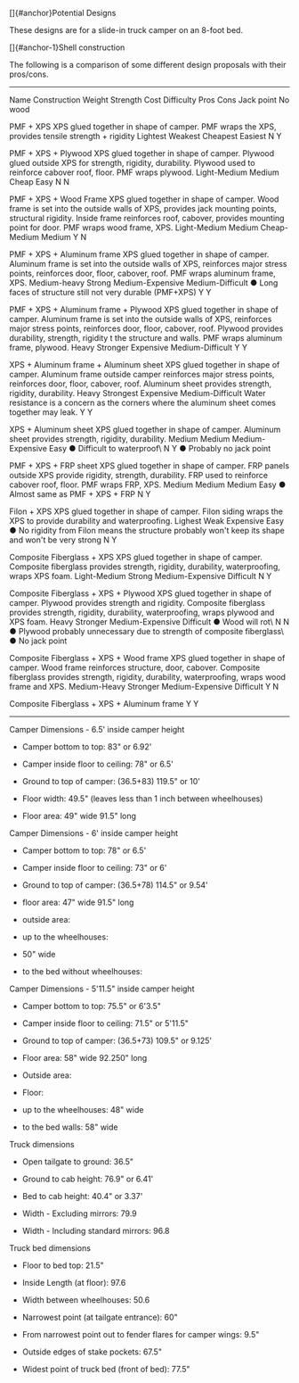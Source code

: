 <!-- START doctoc generated TOC please keep comment here to allow auto update -->
<!-- DON'T EDIT THIS SECTION, INSTEAD RE-RUN doctoc TO UPDATE -->



<!-- END doctoc generated TOC please keep comment here to allow auto update -->

[]{#anchor}Potential Designs

These designs are for a slide-in truck camper on an 8-foot bed.

[]{#anchor-1}Shell construction

The following is a comparison of some different design proposals with
their pros/cons.

  --------------------------------------------- ---------------------------------------------------------------------------------------------------------------------------------------------------------------------------------------------------------------------------------------------------------------------------------- -------------- ----------- ------------------ ------------------ ------ ----------------------------------------------------------------------------------------------------- ------------ ---------
  Name                                          Construction                                                                                                                                                                                                                                                                       Weight         Strength    Cost               Difficulty         Pros   Cons                                                                                                  Jack point   No wood

  PMF + XPS                                     XPS glued together in shape of camper. PMF wraps the XPS, provides tensile strength + rigidity                                                                                                                                                                                     Lightest       Weakest     Cheapest           Easiest                                                                                                                         N            Y

  PMF + XPS + Plywood                           XPS glued together in shape of camper. Plywood glued outside XPS for strength, rigidity, durability. Plywood used to reinforce cabover roof, floor. PMF wraps plywood.                                                                                                             Light-Medium   Medium      Cheap              Easy                                                                                                                            N            N

  PMF + XPS + Wood Frame                        XPS glued together in shape of camper. Wood frame is set into the outside walls of XPS, provides jack mounting points, structural rigidity. Inside frame reinforces roof, cabover, provides mounting point for door. PMF wraps wood frame, XPS.                                    Light-Medium   Medium      Cheap-Medium       Medium                                                                                                                          Y            N

  PMF + XPS + Aluminum frame                    XPS glued together in shape of camper. Aluminum frame is set into the outside walls of XPS, reinforces major stress points, reinforces door, floor, cabover, roof. PMF wraps aluminum frame, XPS.                                                                                  Medium-heavy   Strong      Medium-Expensive   Medium-Difficult          ● Long faces of structure still not very durable (PMF+XPS)                                            Y            Y

  PMF + XPS + Aluminum frame + Plywood          XPS glued together in shape of camper. Aluminum frame is set into the outside walls of XPS, reinforces major stress points, reinforces door, floor, cabover, roof. Plywood provides durability, strength, rigidity t the structure and walls. PMF wraps aluminum frame, plywood.   Heavy          Stronger    Expensive          Medium-Difficult                                                                                                                Y            Y

  XPS + Aluminum frame + Aluminum sheet         XPS glued together in shape of camper. Aluminum frame outside camper reinforces major stress points, reinforces door, floor, cabover, roof. Aluminum sheet provides strength, rigidity, durability.                                                                                Heavy          Strongest   Expensive          Medium-Difficult          Water resistance is a concern as the corners where the aluminum sheet comes together may leak.        Y            Y

  XPS + Aluminum sheet                          XPS glued together in shape of camper. Aluminum sheet provides strength, rigidity, durability.                                                                                                                                                                                     Medium         Medium      Medium-Expensive   Easy                      ● Difficult to waterproof\                                                                            N            Y
                                                                                                                                                                                                                                                                                                                                                                                                           ● Probably no jack point                                                                                           

  PMF + XPS + FRP sheet                         XPS glued together in shape of camper. FRP panels outside XPS provide rigidity, strength, durability. FRP used to reinforce cabover roof, floor. PMF wraps FRP, XPS.                                                                                                               Medium         Medium      Medium             Easy                      ● Almost same as PMF + XPS + FRP                                                                      N            Y

  Filon + XPS                                   XPS glued together in shape of camper. Filon siding wraps the XPS to provide durability and waterproofing.                                                                                                                                                                         Lighest        Weak        Expensive          Easy                      ● No rigidity from Filon means the structure probably won't keep its shape and won't be very strong   N            Y

  Composite Fiberglass + XPS                    XPS glued together in shape of camper. Composite fiberglass provides strength, rigidity, durability, waterproofing, wraps XPS foam.                                                                                                                                                Light-Medium   Strong      Medium-Expensive   Difficult                                                                                                                       N            Y

  Composite Fiberglass + XPS + Plywood          XPS glued together in shape of camper. Plywood provides strength and rigidity. Composite fiberglass provides strength, rigidity, durability, waterproofing, wraps plywood and XPS foam.                                                                                            Heavy          Stronger    Medium-Expensive   Difficult                 ● Wood will rot\                                                                                      N            N
                                                                                                                                                                                                                                                                                                                                                                                                           ● Plywood probably unnecessary due to strength of composite fiberglass\                                            
                                                                                                                                                                                                                                                                                                                                                                                                           ● No jack point                                                                                                    

  Composite Fiberglass + XPS + Wood frame       XPS glued together in shape of camper. Wood frame reinforces structure, door, cabover. Composite fiberglass provides strength, rigidity, durability, waterproofing, wraps wood frame and XPS.                                                                                      Medium-Heavy   Stronger    Medium-Expensive   Difficult                                                                                                                       Y            N

  Composite Fiberglass + XPS + Aluminum frame                                                                                                                                                                                                                                                                                                                                                                                                                                                                    Y            Y
  --------------------------------------------- ---------------------------------------------------------------------------------------------------------------------------------------------------------------------------------------------------------------------------------------------------------------------------------- -------------- ----------- ------------------ ------------------ ------ ----------------------------------------------------------------------------------------------------- ------------ ---------

Camper Dimensions - 6.5\' inside camper height

 - Camper bottom to top: 83\" or 6.92\'

 - Camper inside floor to ceiling: 78\" or 6.5\'

 - Ground to top of camper: (36.5+83) 119.5\" or 10\'

 - Floor width: 49.5\" (leaves less than 1 inch between wheelhouses)

 - Floor area: 49\" wide 91.5\" long

Camper Dimensions - 6\' inside camper height

 - Camper bottom to top: 78\" or 6.5\'

 - Camper inside floor to ceiling: 73\" or 6\'

 - Ground to top of camper: (36.5+78) 114.5\" or 9.54\'

 - floor area: 47\" wide 91.5\" long

 - outside area:

 - up to the wheelhouses:

 - 50\" wide

 - to the bed without wheelhouses:

Camper Dimensions - 5'11.5" inside camper height

 - Camper bottom to top: 75.5\" or 6'3.5"

 - Camper inside floor to ceiling: 71.5\" or 5'11.5"

 - Ground to top of camper: (36.5+73) 109.5" or 9.125'

 - Floor area: 58\" wide 92.250\" long

 - Outside area:

 - Floor:

 - up to the wheelhouses: 48\" wide

 - to the bed walls: 58" wide

Truck dimensions

 - Open tailgate to ground: 36.5\"

 - Ground to cab height: 76.9\" or 6.41\'

 - Bed to cab height: 40.4\" or 3.37\'

 - Width - Excluding mirrors: 79.9

 - Width - Including standard mirrors: 96.8

Truck bed dimensions

 - Floor to bed top: 21.5\"

 - Inside Length (at floor): 97.6

 - Width between wheelhouses: 50.6

 - Narrowest point (at tailgate entrance): 60\"

 - From narrowest point out to fender flares for camper wings: 9.5\"

 - Outside edges of stake pockets: 67.5\"

 - Widest point of truck bed (front of bed): 77.5"
